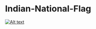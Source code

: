 # Indian-National-Flag

[![Alt text](https://img.youtube.com/vi/v7zdw273ttg/0.jpg)](https://www.youtube.com/watch?v=v7zdw273ttg)
